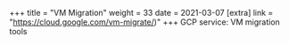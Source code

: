 +++
title = "VM Migration"
weight = 33
date = 2021-03-07
[extra]
link = "https://cloud.google.com/vm-migrate/)"
+++
GCP service: VM migration tools

